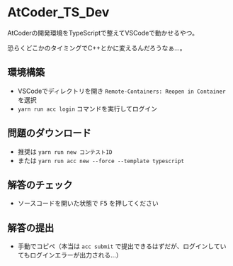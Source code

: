 # AtCoder_TS_Dev

AtCoderの開発環境をTypeScriptで整えてVSCodeで動かせるやつ。

恐らくどこかのタイミングでC++とかに変えるんだろうなぁ…。

## 環境構築

- VSCodeでディレクトリを開き `Remote-Containers: Reopen in Container` を選択
- `yarn run acc login` コマンドを実行してログイン

## 問題のダウンロード

- 推奨は `yarn run new コンテストID`
- または `yarn run acc new --force --template typescript`

## 解答のチェック

- ソースコードを開いた状態で <kbd>F5</kbd> を押してください

## 解答の提出

- 手動でコピペ（本当は `acc submit` で提出できるはずだが、ログインしていてもログインエラーが出力される…）
